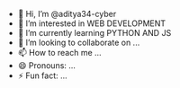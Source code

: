 - 👋 Hi, I’m @aditya34-cyber
- 👀 I’m interested in WEB DEVELOPMENT 
- 🌱 I’m currently learning PYTHON AND JS 
- 💞️ I’m looking to collaborate on ...
- 📫 How to reach me ...
- 😄 Pronouns: ...
- ⚡ Fun fact: ...

<!---
aditya34-cyber/aditya34-cyber is a ✨ special ✨ repository because its `README.md` (this file) appears on your GitHub profile.
You can click the Preview link to take a look at your changes.
--->
